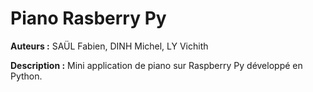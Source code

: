 # Piano Rasberry Py

**Auteurs :** SAÜL Fabien, DINH Michel, LY Vichith

**Description :** Mini application de piano sur Raspberry Py développé en Python.
